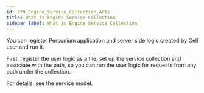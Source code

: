 ```yaml
---
id: 379_Engine_Service_Collection_APIs
title: What is Engine Service Collection
sidebar_label: What is Engine Service Collection
---
```


You can register Personium application and server side logic created by Cell user and run it.

First, register the user logic as a file, set up the service collection and associate with the path, so you can run the user logic for requests from any path under the collection.

For details, see the service model.


